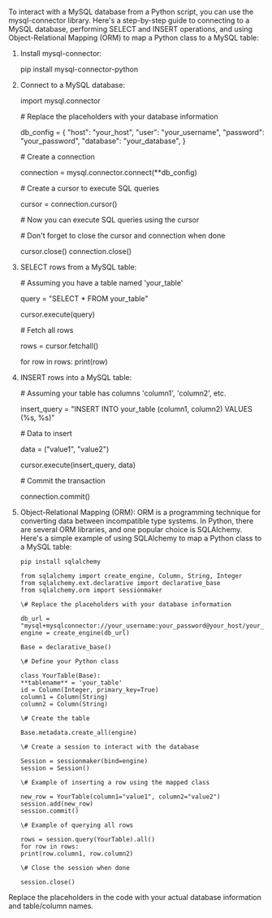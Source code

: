 To interact with a MySQL database from a Python script, you can use the mysql-connector library. Here's a step-by-step guide to connecting to a MySQL database, performing SELECT and INSERT operations, and using Object-Relational Mapping (ORM) to map a Python class to a MySQL table:

1.  Install mysql-connector:

    pip install mysql-connector-python

2.  Connect to a MySQL database:

    import mysql.connector

    \# Replace the placeholders with your database information

    db_config = {
    "host": "your_host",
    "user": "your_username",
    "password": "your_password",
    "database": "your_database",
    }

    \# Create a connection

    connection = mysql.connector.connect(\*\*db_config)

    \# Create a cursor to execute SQL queries

    cursor = connection.cursor()

    \# Now you can execute SQL queries using the cursor

    \# Don't forget to close the cursor and connection when done

    cursor.close()
    connection.close()

3.  SELECT rows from a MySQL table:

    \# Assuming you have a table named 'your_table'

    query = "SELECT \* FROM your_table"

    cursor.execute(query)

    \# Fetch all rows

    rows = cursor.fetchall()

    for row in rows:
    print(row)

4.  INSERT rows into a MySQL table:

    \# Assuming your table has columns 'column1', 'column2', etc.

    insert_query = "INSERT INTO your_table (column1, column2) VALUES (%s, %s)"

    \# Data to insert

    data = ("value1", "value2")

    cursor.execute(insert_query, data)

    \# Commit the transaction

    connection.commit()

5.  Object-Relational Mapping (ORM):
    ORM is a programming technique for converting data between incompatible type systems. In Python, there are several ORM libraries, and one popular choice is SQLAlchemy. Here's a simple example of using SQLAlchemy to map a Python class to a MySQL table:

        pip install sqlalchemy

        from sqlalchemy import create_engine, Column, String, Integer
        from sqlalchemy.ext.declarative import declarative_base
        from sqlalchemy.orm import sessionmaker

        \# Replace the placeholders with your database information

        db_url = "mysql+mysqlconnector://your_username:your_password@your_host/your_database"
        engine = create_engine(db_url)

        Base = declarative_base()

        \# Define your Python class

        class YourTable(Base):
        **tablename** = 'your_table'
        id = Column(Integer, primary_key=True)
        column1 = Column(String)
        column2 = Column(String)

        \# Create the table

        Base.metadata.create_all(engine)

        \# Create a session to interact with the database

        Session = sessionmaker(bind=engine)
        session = Session()

        \# Example of inserting a row using the mapped class

        new_row = YourTable(column1="value1", column2="value2")
        session.add(new_row)
        session.commit()

        \# Example of querying all rows

        rows = session.query(YourTable).all()
        for row in rows:
        print(row.column1, row.column2)

        \# Close the session when done

        session.close()

Replace the placeholders in the code with your actual database information and table/column names.
